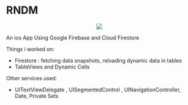 # RNDM

<p align="center">
<img src="https://img.shields.io/badge/Swift-5.0-green.svg" />
</p>


An ios App Using Google Firebase and Cloud Firestore

Things i worked on:
- Firestore : fetching data snapshots, reloading dynamic data in tables
- TableViews and Dynamic Cells

Other services used:
- UITextViewDelegate , UISegmentedControl , UINavigationController, Date, Private Sets
